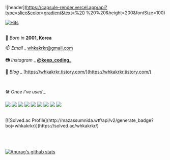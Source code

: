 <!--
**whkakrkr/whkakrkr** is a ✨ _special_ ✨ repository because its `README.md` (this file) appears on your GitHub profile.
-->
![header](https://capsule-render.vercel.app/api?type=slice&color=gradient&text=%20 %20%20&height=200&fontSize=100)

[![Hits](https://hits.seeyoufarm.com/api/count/incr/badge.svg?url=https%3A%2F%2Fgithub.com%2Fwhkakrkr&count_bg=%23000000&title_bg=%23FAB0B0&icon=lg.svg&icon_color=%23000000&title=hits&edge_flat=false)](https://hits.seeyoufarm.com)   
</br>

🍰 *Born in* **2001, Korea**       

📫 *Email* _ whkakrkr@gmail.com    

📷 *Instagram* _ [**@keep_coding_**](https://www.instagram.com/keep_coding_/)

📝 *Blog* _ [https://whkakrkr.tistory.com/](https://whkakrkr.tistory.com/)   

</br>

🛠️ *Once I've used _*         
</br>
<img src="https://img.shields.io/badge/C++-00599C?style=flat-square&logo=C%2B%2B&logoColor=white"/></a>
<img src="https://img.shields.io/badge/Swift-FA7343?style=flat-square&logo=swift&logoColor=white"/></a>
<img src="https://img.shields.io/badge/HTML5-E34F26?style=flat-square&logo=html5&logoColor=white"/></a>
<img src="https://img.shields.io/badge/CSS3-1572B6?style=flat-square&logo=css3&logoColor=white"/></a>
<img src="https://img.shields.io/badge/MarkDown-000000?style=flat-square&logo=markdown&logoColor=white"/></a>
<img src="https://img.shields.io/badge/Python-3776AB?style=flat-square&logo=python&logoColor=white"/></a>
<img src="https://img.shields.io/badge/Java-007396?style=flat-square&logo=java&logoColor=white"/></a>
<img src="https://img.shields.io/badge/JavaScript-F7DF1E?style=flat-square&logo=javascript&logoColor=white"/></a>
<img src="https://img.shields.io/badge/Kotlin-0095D5?style=flat-square&logo=kotlin&logoColor=white"/></a>



</br>
[![Solved.ac Profile](http://mazassumnida.wtf/api/v2/generate_badge?boj=whkakrkr)](https://solved.ac/whkakrkr/)



</br></br></br>
[![Anurag's github stats](https://github-readme-stats.vercel.app/api?username=whkakrkr)](https://github.com/anuraghazra/github-readme-stats)


